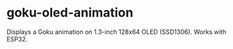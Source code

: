 # goku-oled-animation
Displays a Goku animation on 1.3-inch 128x64 OLED (SSD1306). Works with ESP32.
